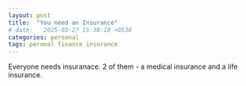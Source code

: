 ```yaml
---
layout: post
title:  "You need an Insurance"
# date:   2025-03-27 15:38:10 +0530
categories: personal
tags: peronal finance insurance
---
```


Everyone needs insuranace. 2 of them - a medical insurance and a life insurance.